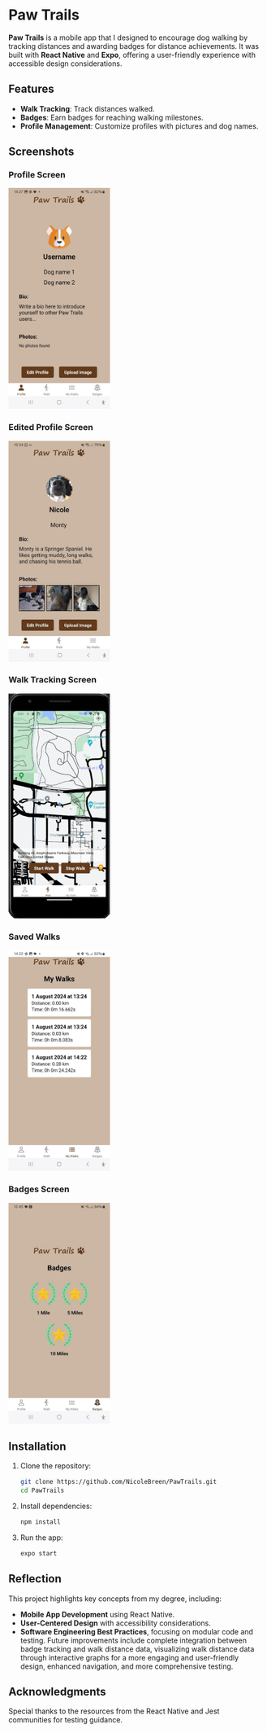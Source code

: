 # Paw Trails

**Paw Trails** is a mobile app that I designed to encourage dog walking by tracking distances and awarding badges for distance achievements. It was built with **React Native** and **Expo**, offering a user-friendly experience with accessible design considerations.

## Features
- **Walk Tracking**: Track distances walked.
- **Badges**: Earn badges for reaching walking milestones.
- **Profile Management**: Customize profiles with pictures and dog names.

## Screenshots

### Profile Screen
<img src="docs/profile-screen.jpg" alt="Profile Screen" width="200"/>

### Edited Profile Screen
<img src="docs/edited-profile-screen.jpg" alt="Edited Profile" width="200"/>

### Walk Tracking Screen
<img src="docs/walk-emulator.png" alt="Walk Tracking" width="200"/>

### Saved Walks
<img src="docs/saved-walks.jpg" alt="Saved Walks" width="200"/>

### Badges Screen
<img src="docs/badges-screen.jpg" alt="Badges Screen" width="200"/>

## Installation
1. Clone the repository:
   ```bash
   git clone https://github.com/NicoleBreen/PawTrails.git
   cd PawTrails
2. Install dependencies:
   ```bash
   npm install
3. Run the app:
   ```bash
   expo start

## Reflection
This project highlights key concepts from my degree, including:
- **Mobile App Development** using React Native.
- **User-Centered Design** with accessibility considerations.
- **Software Engineering Best Practices**, focusing on modular code and testing.
Future improvements include complete integration between badge tracking and walk distance data, visualizing walk distance data through interactive graphs for a more engaging and user-friendly design, enhanced navigation, and more comprehensive testing.

## Acknowledgments
Special thanks to the resources from the React Native and Jest communities for testing guidance.
